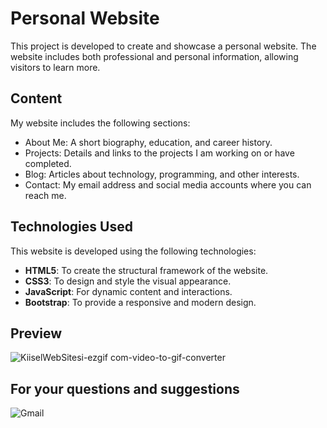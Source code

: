 # Personal Website

This project is developed to create and showcase a personal website. The website includes both professional and personal information, allowing visitors to learn more.


## Content

My website includes the following sections:

- About Me: A short biography, education, and career history.
- Projects: Details and links to the projects I am working on or have completed.
- Blog: Articles about technology, programming, and other interests.
- Contact: My email address and social media accounts where you can reach me.

## Technologies Used

This website is developed using the following technologies:

- **HTML5**: To create the structural framework of the website.
- **CSS3**: To design and style the visual appearance.
- **JavaScript**: For dynamic content and interactions.
- **Bootstrap**: To provide a responsive and modern design.

## Preview

![KiiselWebSitesi-ezgif com-video-to-gif-converter](https://github.com/MehmetPolat20/personalwebsite/assets/150278524/8a7c39dc-10c6-4579-bec6-154244c74018)

## For your questions and suggestions
<a href="mailto:mehmet.polat2035@gmail.com" target="_blank" style="text-decoration: none;">
    <img src="https://img.shields.io/badge/Gmail-D14836.svg?style=for-the-badge&logo=Gmail&logoColor=white" alt="Gmail">
</a>

